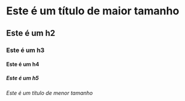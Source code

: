 # Este é um título de maior tamanho
## Este é um h2
### Este é um h3
#### Este é um h4
##### Este é um h5
###### Este é um título de menor tamanho
